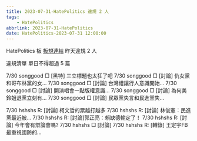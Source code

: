 ```yaml
---
title: 2023-07-31-HatePolitics 違規 2 人
tags:
    - HatePolitics
abbrlink: 2023-07-31-HatePolitics
date: HatePolitics-2023-07-31 12:00:00
---
```

HatePolitics 板 [板規連結](https://www.ptt.cc/bbs/HatePolitics/M.1617115262.A.D60.html)
昨天違規 2 人
<!-- more -->

違規清單
單日不得超過 5 篇

7/30 songgood □ [黑特] 三立標題也太狂了吧
7/30 songgood □ [討論] 仇女黨和哥布林黨的女…
7/30 songgood □ [討論] 台灣禮讓行人意識開始…
7/30 songgood □ [討論] 開演唱會一點版權意識…
7/30 songgood □ [討論] 為何美鈴姐退黨立刻有…
7/30 songgood □ [討論] 民眾黨失言和民進黨失…

7/30 hshshs R: [討論] 柯文哲的票越打越多
7/30 hshshs R: [討論] 林俊憲：民進黨最近被…
7/30 hshshs R: [討論]郭正亮：賴缺德輸定了！
7/30 hshshs R: [討論] 今年會有辯論會嗎?
7/30 hshshs □ [討論]
7/30 hshshs R: [轉錄] 王定宇FB 最重視國防的…